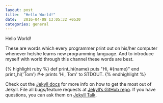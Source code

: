 ```yaml
---
layout: post
title:  "Hello World!"
date:   2016-04-08 13:05:32 +0530
categories: general
---
```

Hello World!

These are words which every programmer print out on his/her computer whenever he/she learns new programming language. And to introduce myself with world through this channel these words are best.

{% highlight ruby %}
def print_hi(name)
  puts "Hi, #{name}"
end
print_hi('Tom')
#=> prints 'Hi, Tom' to STDOUT.
{% endhighlight %}

Check out the [Jekyll docs][jekyll-docs] for more info on how to get the most out of Jekyll. File all bugs/feature requests at [Jekyll’s GitHub repo][jekyll-gh]. If you have questions, you can ask them on [Jekyll Talk][jekyll-talk].

[jekyll-docs]: http://jekyllrb.com/docs/home
[jekyll-gh]:   https://github.com/jekyll/jekyll
[jekyll-talk]: https://talk.jekyllrb.com/
